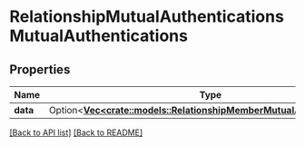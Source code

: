 # RelationshipMutualAuthenticationsMutualAuthentications

## Properties

Name | Type | Description | Notes
------------ | ------------- | ------------- | -------------
**data** | Option<[**Vec&lt;crate::models::RelationshipMemberMutualAuthentication&gt;**](RelationshipMemberMutualAuthentication.md)> |  | 

[[Back to API list]](../README.md#documentation-for-api-endpoints) [[Back to README]](../README.md)


